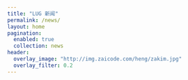 ```yaml
---
title: "LUG 新闻"
permalink: /news/
layout: home
pagination:
  enabled: true
  collection: news
header:
  overlay_image: "http://img.zaicode.com/heng/zakim.jpg"
  overlay_filter: 0.2
---
```

